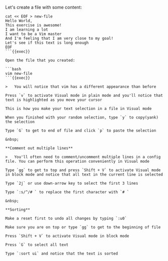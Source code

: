 
Let's create a file with some content:

```plain
cat << EOF > new-file
Hello World,
This exercise is awesome!
I am learning a lot
I want to be a Vim master
And I'm feeling that I am very close to my goal!
Let's see if this text is long enough 
EOF
```{{exec}}

Open the file that you created:

```bash
vim new-file
```{{exec}}

>   You will notice that vim has a different appearance than before 

Press `v` to activate Visual mode in plain mode and you'll notice that text is highlighted as you move your cursor

This is how you make your text selection in a file in Visual mode

When you finished with your random selection, type `y` to copy(yank) the selection

Type `G` to get to end of file and click `p` to paste the selection

&nbsp;

**Comment out multiple lines**

>   You'll often need to comment/uncomment multiple lines in a config file. You can perform this operation conveniently in Visual mode 

Type `gg` to get to top and press `Shift + V` to activate Visual mode in block mode and notice that all text in the current line is selected

Type `2j` or use down-arrow key to select the first 3 lines

Type `:s/^/# ` to replace the first character with `# `

&nbsp;

**Sorting**

Make a reset first to undo all changes by typing `:u0`

Make sure you are on top or type `gg` to get to the beginning of file

Press `Shift + V` to activate Visual mode in block mode

Press `G` to select all text

Type `:sort ui` and notice that the text is sorted








